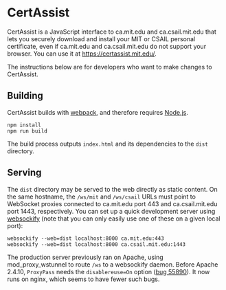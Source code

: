 # CertAssist

CertAssist is a JavaScript interface to ca.mit.edu and
ca.csail.mit.edu that lets you securely download and install your MIT
or CSAIL personal certificate, even if ca.mit.edu and ca.csail.mit.edu
do not support your browser. You can use it at
https://certassist.mit.edu/.

The instructions below are for developers who want to make changes to
CertAssist.

## Building

CertAssist builds with [webpack](https://webpack.js.org/), and
therefore requires [Node.js](https://nodejs.org/).

    npm install
    npm run build

The build process outputs `index.html` and its dependencies to the
`dist` directory.

## Serving

The `dist` directory may be served to the web directly as static
content. On the same hostname, the `/ws/mit` and `/ws/csail` URLs must
point to WebSocket proxies connected to ca.mit.edu port 443 and
ca.csail.mit.edu port 1443, respectively. You can set up a quick
development server using
[websockify](https://github.com/novnc/websockify) (note that you can
only easily use one of these on a given local port):

    websockify --web=dist localhost:8000 ca.mit.edu:443
    websockify --web=dist localhost:8000 ca.csail.mit.edu:1443

The production server previously ran on Apache, using
mod_proxy_wstunnel to route `/ws` to a websockify daemon. Before
Apache 2.4.10, `ProxyPass` needs the `disablereuse=On` option ([bug
55890](https://bz.apache.org/bugzilla/show_bug.cgi?id=55890)). It now
runs on nginx, which seems to have fewer such bugs.
